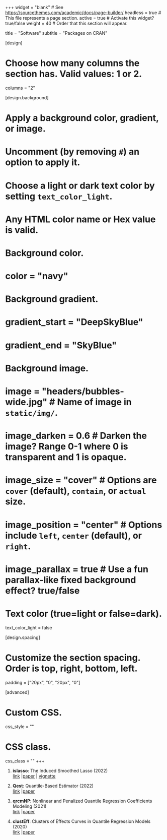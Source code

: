 +++
  widget = "blank"  # See https://sourcethemes.com/academic/docs/page-builder/
  headless = true  # This file represents a page section.
  active = true  # Activate this widget? true/false
  weight = 40  # Order that this section will appear.

  title = "Software"
  subtitle = "Packages on CRAN"

  [design]
  # Choose how many columns the section has. Valid values: 1 or 2.
  columns = "2"

  [design.background]
  # Apply a background color, gradient, or image.
  #   Uncomment (by removing `#`) an option to apply it.
  #   Choose a light or dark text color by setting `text_color_light`.
  #   Any HTML color name or Hex value is valid.

  # Background color.
  # color = "navy"

  # Background gradient.
  # gradient_start = "DeepSkyBlue"
  # gradient_end = "SkyBlue"

  # Background image.
  # image = "headers/bubbles-wide.jpg"  # Name of image in `static/img/`.
  # image_darken = 0.6  # Darken the image? Range 0-1 where 0 is transparent and 1 is opaque.
  # image_size = "cover"  #  Options are `cover` (default), `contain`, or `actual` size.
  # image_position = "center"  # Options include `left`, `center` (default), or `right`.
  # image_parallax = true  # Use a fun parallax-like fixed background effect? true/false

  # Text color (true=light or false=dark).
  text_color_light = false

  [design.spacing]
  # Customize the section spacing. Order is top, right, bottom, left.
  padding = ["20px", "0", "20px", "0"]

  [advanced]
  # Custom CSS.
  css_style = ""

  # CSS class.
  css_class = ""
+++

1. **islasso**: The Induced Smoothed Lasso (2022)  
[link](https://cran.r-project.org/web/packages/islasso/index.html) |[paper](https://journals.sagepub.com/doi/abs/10.1177/0962280219842890) | [vignette](https://cran.r-project.org/web/packages/islasso/vignettes/islasso.pdf)  

1. **Qest**: Quantile-Based Estimator (2022)     
[link]([https://cran.r-project.org/web/packages/qrcmNP/index.html](https://cran.r-project.org/web/packages/Qest/index.html)) |[paper](https://www.sciencedirect.com/science/article/pii/S0167947322000512?via%3Dihub)

1. **qrcmNP**: Nonlinear and Penalized Quantile Regression Coefficients Modeling (2021)     
[link](https://cran.r-project.org/web/packages/qrcmNP/index.html) |[paper](https://journals.sagepub.com/doi/full/10.1177/1471082X19825523)

1. **clustEff**: Clusters of Effects Curves in Quantile Regression Models (2020)    
[link](https://cran.r-project.org/web/packages/clustEff/index.html) |[paper](https://link.springer.com/article/10.1007/s00180-018-0817-8)
